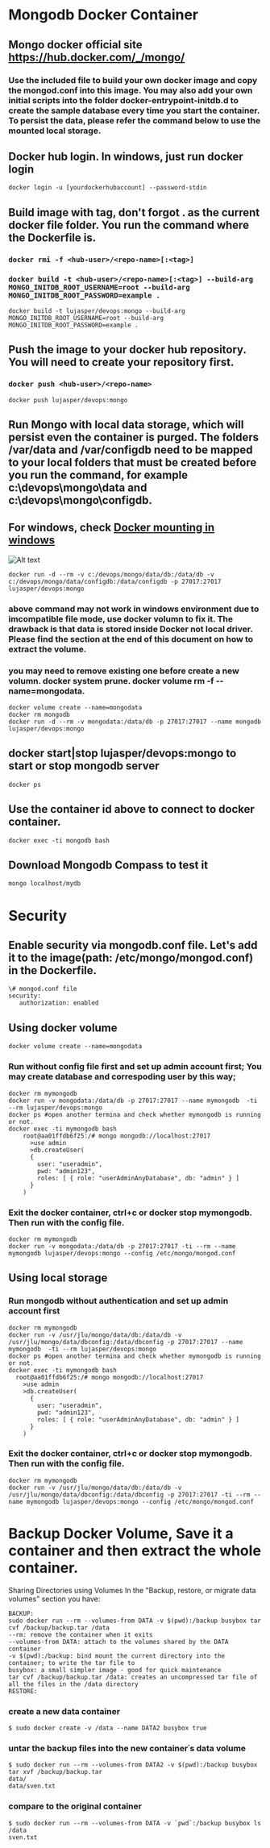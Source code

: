 
# Mongodb Docker Container
## Mongo docker official site https://hub.docker.com/_/mongo/
### Use the included file to build your own docker image and copy the mongod.conf into this image. You may also add your own initial scripts into the folder docker-entrypoint-initdb.d to create the sample database every time you start the container. To persist the data, please refer the command below to use the mounted local storage.

## Docker hub login. In windows, just run docker login
```
docker login -u [yourdockerhubaccount] --password-stdin
```
## Build image with tag, don't forgot . as the current docker file folder. You run the command where the Dockerfile is.
### `docker rmi -f <hub-user>/<repo-name>[:<tag>]`
### `docker build -t <hub-user>/<repo-name>[:<tag>] --build-arg MONGO_INITDB_ROOT_USERNAME=root --build-arg MONGO_INITDB_ROOT_PASSWORD=example .`
```
docker build -t lujasper/devops:mongo --build-arg MONGO_INITDB_ROOT_USERNAME=root --build-arg MONGO_INITDB_ROOT_PASSWORD=example .  
```
## Push the image to your docker hub repository. You will need to create your repository first. 
### `docker push <hub-user>/<repo-name>`
```
docker push lujasper/devops:mongo  
```
## Run Mongo with local data storage, which will persist even the container is purged. The folders /var/data and /var/configdb need to be mapped to your local folders that must be created before you run the command, for example c:\devops\mongo\data and c:\devops\mongo\configdb.
## For windows, check [Docker mounting in windows](https://rominirani.com/docker-on-windows-mounting-host-directories-d96f3f056a2c)
![Alt text](./images/dockersettings.jpg?raw=true "Docker Settings")
```
docker run -d --rm -v c:/devops/mongo/data/db:/data/db -v c:/devops/mongo/data/configdb:/data/configdb -p 27017:27017  lujasper/devops:mongo 
```
### above command may not work in windows environment due to imcompatible file mode, use docker volumn to fix it. The drawback is that data is stored inside Docker not local driver. Please find the section at the end of this document on how to extract the volume.
### you may need to remove existing one before create a new volumn. docker system prune. docker volume rm -f --name=mongodata. 
```
docker volume create --name=mongodata
docker rm mongodb
docker run -d --rm -v mongodata:/data/db -p 27017:27017 --name mongodb  lujasper/devops:mongo 
```
## docker start|stop lujasper/devops:mongo to start or stop mongodb server
```
docker ps
```
## Use the container id above to connect to docker container.
```
docker exec -ti mongodb bash
```
## Download Mongodb Compass to test it
```
mongo localhost/mydb
```
# Security
## Enable security via mongodb.conf file. Let's add it to the image(path: /etc/mongo/mongod.conf) in the Dockerfile. 
```
\# mongod.conf file
security:  
   authorization: enabled
```   
## Using docker volume
```
docker volume create --name=mongodata
```
### Run without config file first and set up admin account first; You may create database and correspoding user by this way;
```
docker rm mymongodb
docker run -v mongodata:/data/db -p 27017:27017 --name mymongodb  -ti --rm lujasper/devops:mongo   
docker ps #open another termina and check whether mymongodb is running or not.   
docker exec -ti mymongodb bash   
    root@aa01ffdb6f25:/# mongo mongodb://localhost:27017   
      >use admin   
      >db.createUser(
      {
        user: "useradmin",
        pwd: "admin123",
        roles: [ { role: "userAdminAnyDatabase", db: "admin" } ]
      }
    )
```    
### Exit the docker container, ctrl+c or docker stop mymongodb. Then run with the config file.
```
docker rm mymongodb
docker run -v mongodata:/data/db -p 27017:27017 -ti --rm --name mymongodb lujasper/devops:mongo --config /etc/mongo/mongod.conf     
```
## Using local storage
### Run mongodb without authentication and set up admin account first
```
docker rm mymongodb
docker run -v /usr/jlu/mongo/data/db:/data/db -v /usr/jlu/mongo/data/dbconfig:/data/dbconfig -p 27017:27017 --name mymongodb  -ti --rm lujasper/devops:mongo   
docker ps #open another termina and check whether mymongodb is running or not.   
docker exec -ti mymongodb bash   
  root@aa01ffdb6f25:/# mongo mongodb://localhost:27017   
    >use admin   
    >db.createUser(
      {
        user: "useradmin",
        pwd: "admin123",
        roles: [ { role: "userAdminAnyDatabase", db: "admin" } ]
      }
    )
```    
### Exit the docker container, ctrl+c or docker stop mymongodb. Then run with the config file.
```
docker rm mymongodb
docker run -v /usr/jlu/mongo/data/db:/data/db -v /usr/jlu/mongo/data/dbconfig:/data/dbconfig -p 27017:27017 -ti --rm --name mymongodb lujasper/devops:mongo --config /etc/mongo/mongod.conf 
```
# Backup Docker Volume, Save it a container and then extract the whole container.
Sharing Directories using Volumes
In the "Backup, restore, or migrate data volumes" section you have:
```
BACKUP:
sudo docker run --rm --volumes-from DATA -v $(pwd):/backup busybox tar cvf /backup/backup.tar /data
--rm: remove the container when it exits
--volumes-from DATA: attach to the volumes shared by the DATA container
-v $(pwd):/backup: bind mount the current directory into the container; to write the tar file to
busybox: a small simpler image - good for quick maintenance
tar cvf /backup/backup.tar /data: creates an uncompressed tar file of all the files in the /data directory
RESTORE:
```
### create a new data container
```
$ sudo docker create -v /data --name DATA2 busybox true
```
### untar the backup files into the new container᾿s data volume
```
$ sudo docker run --rm --volumes-from DATA2 -v $(pwd):/backup busybox tar xvf /backup/backup.tar
data/
data/sven.txt
```
### compare to the original container
```
$ sudo docker run --rm --volumes-from DATA -v `pwd`:/backup busybox ls /data
sven.txt
```